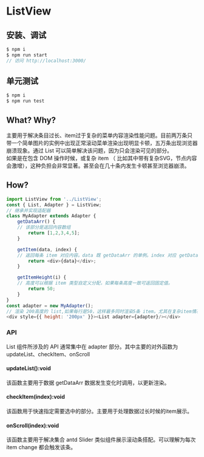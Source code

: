 # ListView
## 安装、调试
```js
$ npm i
$ npm run start
// 访问 http://localhost:3000/
```

## 单元测试
```js
$ npm i
$ npm run test
```

## What? Why?
主要用于解决条目过长、item过于复杂的菜单内容渲染性能问题。目前两万条只带一个简单图片的实例中出现正常滚动菜单渲染出现明显卡顿，五万条出现浏览器崩溃现象。通过 List 可以简单解决该问题，因为只会渲染可见的部分。<br />如果是在包含 DOM 操作时候，或复杂 item （ 比如其中带有复杂SVG，节点内容会激增），这种负担会非常显著。甚至会在几十条内发生卡顿甚至浏览器崩溃。

## How?
```javascript
import ListView from '../ListView';
const { List, Adapter } = ListView;
// 继承并实现适配器
class MyAdapter extends Adapter {
	getDataArr() {
    // 该部分是返回内容数组
		return [1,2,3,4,5];
	}

	getItem(data, index) {
    // 返回每条 item 对应内容。data 既 getDataArr 的单例。index 对应 getDataArr 数组下标。
		return <div>{data}</div>;
	}

	getItemHeight(i) {
    // 高度可以根据 item 类型自定义分配，如果每条高度一致可返回固定值。
		return 50;
	}
}
const adapter = new MyAdapter();
// 渲染 200高度的 list,如果每行是50，这样最多同时渲染5条 item。尤其在复杂item情况下极大节约出DOM性能。
<div style={{ height: '200px' }}><List adapter={adapter}/></div>
```

<a name="API"></a>
### API
List 组件所涉及的 API 通常集中在 adapter 部分。其中主要的对外函数为 updateList、checkItem、onScroll
<a name="82ba9fd3"></a>
#### updateList():void
该函数主要用于数据 getDataArr 数据发生变化时调用，以更新渲染。
<a name="c7da9ced"></a>
#### checkItem(index):void
该函数用于快速指定需要选中的部分。主要用于处理数据过长时候的item展示。
<a name="49ace86d"></a>
#### onScroll(index):void
该函数主要用于解决集合 antd Slider 类似组件展示滚动条搭配。可以理解为每次 item change 都会触发该条。
